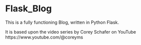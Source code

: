 # Flask_Blog

This is a fully functioning Blog, written in Python Flask.  

<div>
It is based upon the video series by Corey Schafer on YouTube https://www.youtube.com/@coreyms

</div>
